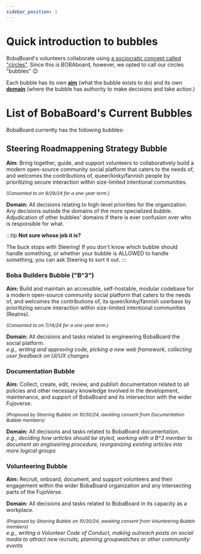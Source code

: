 ```yaml
---
sidebar_position: 1
---
```


# Quick introduction to bubbles

BobaBoard's volunteers collaborate using [a sociocratic concept called "circles"](https://www.sociocracyforall.org/organizational-circle-structure-in-sociocracy/). Since this is BOBAboard, however, we opted to call our circles "bubbles" 😉

Each bubble has its own **[aim](https://www.sociocracyforall.org/vision-mission-and-aims-in-sociocracy/)** (what the bubble exists to do) and its own **[domain](https://www.sociocracyforall.org/clarity-and-empowerment-what-is-a-domain/)** (where the bubble has authority to make decisions and take action.)  

# List of BobaBoard's Current Bubbles

BobaBoard currently has the following bubbles:

## Steering Roadmappening Strategy Bubble

**Aim**: Bring together, guide, and support volunteers to collaboratively build a modern open-source community social platform that caters to the needs of, and welcomes the contributions of, queer/kinky/fannish people by prioritizing secure interaction within size-limited intentional communities. <div style="font-size:.875em;">*(Consented to on 9/29/24 for a one-year term.)*</div>

**Domain:** All decisions relating to high-level priorities for the organization. Any decisions outside the domains of the more specialized bubble. Adjudication of other bubbles' domains if there is ever confusion over who is responsible for what. 

:::tip
**Not sure whose job it is?** 

The buck stops with Steering! If you don't know which bubble should handle something, or whether your bubble is ALLOWED to handle something, you can ask Steering to sort it out. 
:::

### Boba Builders Bubble ("B^3")

**Aim:** Build and maintain an accessible, self-hostable, modular codebase for a modern open-source community social platform that caters to the needs of, and welcomes the contributions of, its queer/kinky/fannish userbase by prioritizing secure interaction within size-limited intentional communities (Realms). <div style="font-size:.875em;">*(Consented to on 7/14/24 for a one-year term.)*</div>

**Domain:** All decisions and tasks related to engineering BobaBoard the social platform.   
*e.g., writing and approving code, picking a new web framework, collecting user feedback on UI/UX changes* 

### Documentation Bubble

**Aim:** Collect, create, edit, review, and publish documentation related to all policies and other necessary knowledge involved in the development, maintenance, and support of BobaBoard and its intersection with the wider Fujoverse. <div style="font-size:.875em;">*(Proposed by Steering Bubble on 10/30/24, awaiting consent from Documentation Bubble members)*</div>

**Domain:** All decisions and tasks related to BobaBoard documentation.  
*e.g., deciding how articles should be styled, working with a B^3 member to document an engineering procedure, reorganizing existing articles into more logical groups*

### Volunteering Bubble

**Aim:** Recruit, onboard, document, and support volunteers and their engagement within the wider BobaBoard organization and any intersecting parts of the FujoVerse.

**Domain:** All decisions and tasks related to BobaBoard in its capacity as a workplace. <div style="font-size:.875em;">*(Proposed by Steering Bubble on 10/30/24, awaiting consent from Volunteering Bubble members)*</div>
*e.g., writing a Volunteer Code of Conduct, making outreach posts on social media to attract new recruits, planning groupwatches or other community events*
